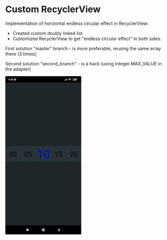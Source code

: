 # Custom RecyclerView

Implementation of horizontal endless circular effect in RecyclerView: 
- Created custom doubly linked list
- Customized RecyclerView to get "endless circular effect" in both sides.

First solution "master" branch - is more preferable, reusing the same array there (3 times);

Second solution "second_branch" - is a hack (using Integer.MAX_VALUE in the adapter)


![circular effect](screenshots/Screenshot_customrecycleview.png "circularRV")
